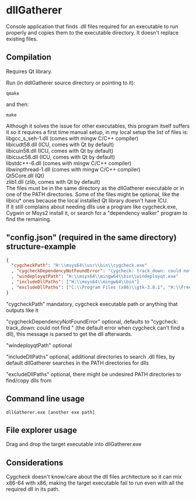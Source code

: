# dllGatherer
Console application that finds .dll files required for an executable to run properly and copies them to the executable directory. It doesn't replace existing files.  

Compilation
-----------
Requires Qt library.

Run (in ddlGatherer source directory or pointing to it):

    qmake

and then:

    make
Although it solves the issue for other executables, this program itself suffers it so it requires a first time manual setup, in my local setup the list of files is:  
libgcc_s_seh-1.dll (comes with mingw C/C++ compiler)    
libicudt58.dll (ICU, comes with Qt by default)  
libicuin58.dll (ICU, comes with Qt by default)  
libicuuc58.dll (ICU, comes with Qt by default)  
libstdc++-6.dll (comes with mingw C/C++ compiler)  
libwinpthread-1.dll (comes with mingw C/C++ compiler)  
Qt5Core.dll (Qt)  
zlib1.dll (zlib, comes with Qt by default)  
The files must be in the same directory as the dllGatherer executable or in one of the PATH directories. Some of the files might be optional, like the libicu* ones because the local installed Qt library doesn't have ICU.  
If it still complains about needing dlls use a program like cygcheck.exe, Cygwin or Msys2 install it, or search for a "dependency walker" program to find the remaining.  

"config.json" (required in the same directory) structure-example
----------------------------------------------------------------
```json
{
  "cygcheckPath": "H:\\msys64\\usr\\bin\\cygcheck.exe"
  , "cygcheckDependencyNotFoundError": "cygcheck: track_down: could not find "
  , "windeployqtPath": "H:\\msys64\\mingw64\\bin\\windeployqt.exe"
  , "includeDllPaths": ["H:\\msys64\\mingw64\\bin"]
  , "excludeDllPaths": ["C:\\Program Files (x86)\\gtk-3.8.1", "H:\\FreeArc\\bin"]
}
```
"cygcheckPath" mandatory, cygcheck executable path or anything that outputs like it

"cygcheckDependencyNotFoundError" optional, defaults to "cygcheck: track_down: could not find " (the default error when cygcheck can't find a dll), this message is parsed to get the dll afterwards.

"windeployqtPath" optional

"includeDllPaths" optional, additional directories to search .dll files, by default dllGatherer searches in the PATH directories for dlls

"excludeDllPaths" optional, there might be undesired PATH directories to find/copy dlls from

Command line usage
------------------

    dllGatherer.exe [another exe path]
    
File explorer usage
-------------------
Drag and drop the target executable into dllGatherer.exe

Considerations
--------------
Cygcheck doesn't know/care about the dll files architecture so it can mix x86-64 with x86, making the target executable fail to run even with all the required dll in its path.
